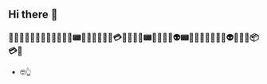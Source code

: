 ## Hi there 👋
### 📛💴💗📝💏💦📜💛💑📝💎💗📟👸💁📝💀💄📛💳💑📜💅💲📟💞💚📜💦👽📟💶💐📝💔💘📜💦👽📝💍👾📦💳💖
- 🤓👆






<!--
**J0hNnY1ee/J0hNnY1ee** is a ✨ _special_ ✨ repository because its `README.md` (this file) appears on your GitHub profile.

Here are some ideas to get you started:

- 🔭 I’m currently working on ...
- 🌱 I’m currently learning ...
- 👯 I’m looking to collaborate on ...
- 🤔 I’m looking for help with ...
- 💬 Ask me about ...
- 📫 How to reach me: ...
- 😄 Pronouns: ...
- ⚡ Fun fact: ...
-->
